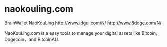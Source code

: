 # naokouling.com
BrainWallet NaoKouLing
http://www.idgui.com/N/
http://www.8doge.com/N/

NaoKouLing.com is a easy tools to manage your digital assets like Bitcoin，Dogecoin，and BitcoinALL
